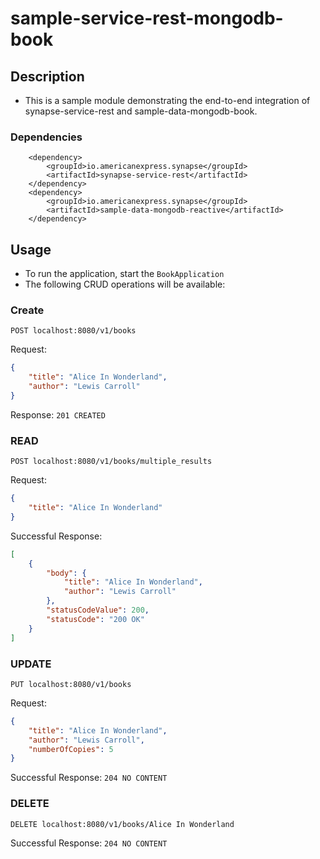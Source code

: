 # sample-service-rest-mongodb-book

## Description

- This is a sample module demonstrating the end-to-end integration of synapse-service-rest and sample-data-mongodb-book.

### Dependencies

        <dependency>
            <groupId>io.americanexpress.synapse</groupId>
            <artifactId>synapse-service-rest</artifactId>
        </dependency>
        <dependency>
            <groupId>io.americanexpress.synapse</groupId>
            <artifactId>sample-data-mongodb-reactive</artifactId>
        </dependency>

## Usage

- To run the application, start the ```BookApplication``` 
- The following CRUD operations will be available:

### Create
```
POST localhost:8080/v1/books
```
Request:
```json
{
	"title": "Alice In Wonderland",
	"author": "Lewis Carroll"
}
```
Response:
```201 CREATED```

### READ
```
POST localhost:8080/v1/books/multiple_results
```
Request:
```json
{
	"title": "Alice In Wonderland"
}
```
Successful Response:
```json
[
    {
        "body": {
            "title": "Alice In Wonderland",
            "author": "Lewis Carroll"
        },
        "statusCodeValue": 200,
        "statusCode": "200 OK"
    }
]
```
### UPDATE
```
PUT localhost:8080/v1/books
```
Request:
```json
{
	"title": "Alice In Wonderland",
	"author": "Lewis Carroll",
	"numberOfCopies": 5
}
```
Successful Response:
```204 NO CONTENT```

### DELETE
```
DELETE localhost:8080/v1/books/Alice In Wonderland
```
Successful Response:
```204 NO CONTENT```
